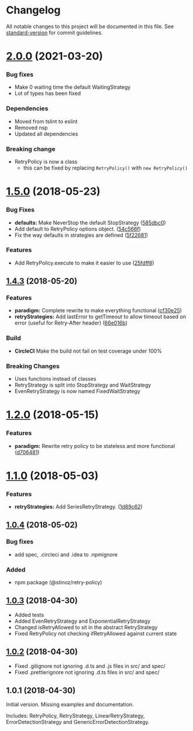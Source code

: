 # Changelog

All notable changes to this project will be documented in this file. See [standard-version](https://github.com/conventional-changelog/standard-version) for commit guidelines.

# [2.0.0](https://github.com/stijnbuurman/retry-policy/compare/v1.5.0...v2.0.0) (2021-03-20)

### Bug fixes
- Make 0 waiting time the default WaitingStrategy
- Lot of types has been fixed

### Dependencies
- Moved from tslint to eslint
- Removed nsp
- Updated all dependencies

### Breaking change
- RetryPolicy is now a class
    - this can be fixed by replacing `RetryPolicy()` with `new RetryPolicy()`

<a name="1.5.0"></a>
# [1.5.0](https://github.com/stijnbuurman/retry-policy/compare/1.4.3...1.5.0) (2018-05-23)


### Bug Fixes

* **defaults:** Make NeverStop the default StopStrategy ([585dbc0](https://github.com/stijnbuurman/retry-policy/commit/585dbc0))
* Add default to RetryPolicy options object. ([54c566f](https://github.com/stijnbuurman/retry-policy/commit/54c566f))
* Fix the way defaults in strategies are defined ([5f22681](https://github.com/stijnbuurman/retry-policy/commit/5f22681))


### Features

* Add RetryPolicy.execute to make it easier to use ([25fdff8](https://github.com/stijnbuurman/retry-policy/commit/25fdff8))



<a name="1.4.3"></a>
## [1.4.3](https://github.com/stijnbuurman/retry-policy/compare/v1.2.0...v1.4.3) (2018-05-20)


### Features

* **paradigm:** Complete rewrite to make everything functional ([cf30e25](https://github.com/stijnbuurman/retry-policy/commit/cf30e25))
* **retryStrategies:** Add lastError to getTimeout to allow timeout based on error (useful for Retry-After header) ([66e016b](https://github.com/stijnbuurman/retry-policy/commit/66e016b))

### Build
* **CircleCI** Make the build not fail on test coverage under 100%

### Breaking Changes
* Uses functions instead of classes
* RetryStrategy is split into StopStrategy and WaitStrategy
* EvenRetryStrategy is now named FixedWaitStrategy


<a name="1.2.0"></a>
# [1.2.0](https://github.com/stijnbuurman/retry-policy/compare/1.1.0...1.2.0) (2018-05-15)


### Features

* **paradigm:** Rewrite retry policy to be stateless and more functional ([d706481](https://github.com/stijnbuurman/retry-policy/commit/d706481))



<a name="1.1.0"></a>
# [1.1.0](https://github.com/stijnbuurman/retry-policy/compare/v1.0.2...v1.1.0) (2018-05-03)


### Features

* **retryStrategies:** Add SeriesRetryStrategy. ([1d89c62](https://github.com/stijnbuurman/retry-policy/commit/1d89c62))



<a name="1.0.4"></a>
## [1.0.4](https://github.com/stijnbuurman/retry-policy/compare/v1.0.2...v1.0.4) (2018-05-02)
### Bug fixes
- add spec, .circleci and .idea to .npmignore

### Added
- npm package (@stinoz/retry-policy)


<a name="1.0.3"></a>
## [1.0.3](https://github.com/stijnbuurman/retry-policy/compare/v1.0.2...v1.0.3) (2018-04-30)
- Added tests
- Added EvenRetryStrategy and ExponentialRetryStrategy
- Changed isRetryAllowed to sit in the abstract RetryStrategy
- Fixed RetryPolicy not checking ifRetryAllowed against current state


<a name="1.0.2"></a>
## [1.0.2](https://github.com/stijnbuurman/retry-policy/compare/v1.0.1...v1.0.2) (2018-04-30)
- Fixed .gitignore not ignoring .d.ts and .js files in src/ and spec/
- Fixed .prettierignore not ignoring .d.ts files in src/ and spec/


<a name="1.0.1"></a>
## 1.0.1 (2018-04-30)
Initial version. Missing examples and documentation.

Includes: RetryPolicy, RetryStrategy, LinearRetryStrategy, ErrorDetectionStrategy and GenericErrorDetectionStrategy.